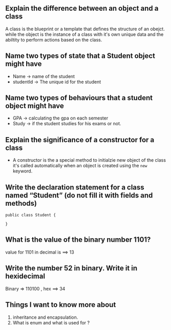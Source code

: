 ## Explain the difference between an object and a class

A class is the blueprint or a template that defines the structure of an obejct. while the object is the instance of a class with it's own unique data and the abiltity to perform actions based on the class.

## Name two types of state that a Student object might have

- Name -> name of the student
- studentId -> The unique id for the student

## Name two types of behaviours that a student object might have

- GPA -> calculating the gpa on each semester
- Study -> if the student studies for his exams or not.

## Explain the significance of a constructor for a class

- A constructor is the a special method to initialzie new object of the class it's called automatically when an object is created using the `new` keyword.

## Write the declaration statement for a class named “Student” (do not fill it with fields and methods)

```
public class Student {

}
```

## What is the value of the binary number 1101?

value for 1101 in decimal is ==> 13

## Write the number 52 in binary. Write it in hexidecimal

Binary => 110100  , hex ==> 34

## Things I want to know more about
1. inheritance and encapsulation.
2. What is enum and what is used for ?